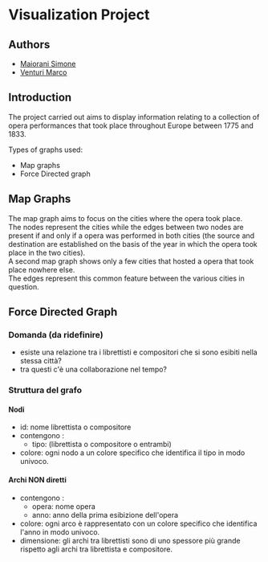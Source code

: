 # Visualization Project

## Authors
- [Maiorani Simone](https://github.com/maioranisimone)
- [Venturi Marco](https://github.com/Arcaici)

## Introduction
The project carried out aims to display information relating to a collection of opera performances that took place throughout Europe between 1775 and 1833.

Types of graphs used:
* Map graphs
* Force Directed graph

## Map Graphs
The map graph aims to focus on the cities where the opera took place.  
The nodes represent the cities while the edges between two nodes are present if and only if a opera was performed in both cities (the source and destination are established on the basis of the year in which the opera took place in the two cities).  
A second map graph shows only a few cities that hosted a opera that took place nowhere else.  
The edges represent this common feature between the various cities in question.  

## Force Directed Graph

### Domanda (da ridefinire)
* esiste una relazione tra i librettisti e compositori che si sono esibiti nella stessa città?
* tra questi c'è una collaborazione nel tempo?

### Struttura del grafo

#### Nodi
* id: nome librettista o compositore
* contengono :
  * tipo: (librettista o compositore o entrambi)
* colore: ogni nodo a un colore specifico che identifica il tipo in modo univoco.
#### Archi NON diretti
* contengono :
  * opera: nome opera
  * anno: anno della prima esibizione  dell'opera
* colore: ogni arco è rappresentato con un colore specifico che identifica l'anno in modo univoco.
* dimensione: gli archi tra librettisti sono di uno spessore più grande rispetto agli archi tra librettista e compositore.
